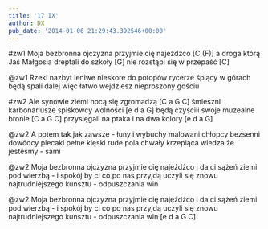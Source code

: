 ```yaml
---
title: '17 IX'
author: DX
pub_date: '2014-01-06 21:29:43.392546+00:00'
---
```


#zw1
Moja bezbronna ojczyzna przyjmie cię najeźdźco [C (F)]
a droga którą Jaś Małgosia dreptali do szkoły [G]
nie rozstąpi się w przepaść [C]

@zw1
Rzeki nazbyt leniwe nieskore do potopów
rycerze śpiący w górach będą spali dalej więc
łatwo wejdziesz nieproszony gościu

#zw2
Ale synowie ziemi nocą się zgromadzą [C a G C]
śmieszni karbonariusze spiskowcy wolności [e d a G]
będą czyścili swoje muzealne bronie [C a G C]
przysięgali na ptaka i na dwa kolory [e d a G]

@zw2
A potem tak jak zawsze - łuny i wybuchy
malowani chłopcy bezsenni dowódcy
plecaki pełne klęski rude pola chwały
krzepiąca wiedza że jesteśmy - sami

@zw2
Moja bezbronna ojczyzna przyjmie cię najeźdźco
i da ci sążeń ziemi pod wierzbą - i spokój
by ci co po nas przyjdą uczyli się znowu
najtrudniejszego kunsztu - odpuszczania win

@zw2
Moja bezbronna ojczyzna przyjmie cię najeźdźco
i da ci sążeń ziemi pod wierzbą - i spokój
by ci co po nas przyjdą uczyli się znowu
najtrudniejszego kunsztu - odpuszczania win [e d a G C]